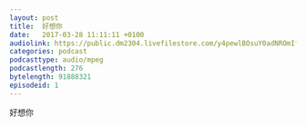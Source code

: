 ```yaml
---
layout: post
title:  好想你
date:   2017-03-28 11:11:11 +0100
audiolink: https://public.dm2304.livefilestore.com/y4pewlBOsuY0adNROmIfT6aoMI7FPcXFvalp7ozzQt3XX5GY3vTGzY04ol8rPL6TDESxUZ3gtAXlhUYKzAemtDg1o0H818jyZFTphqt_Nsiqwn9cGPtQrMs5WrHzJHDc0VFyruo4KIfYs4vcLK91ZIMGALp1ycJhX8QP0yHCVAapcQspSFs-_V4uk004fH4ObDR?filename=_I_MiSS_U_-_Joyce_Chu_.mp4
categories: podcast 
podcasttype: audio/mpeg
podcastlength: 276
bytelength: 91888321
episodeid: 1
---
```

好想你